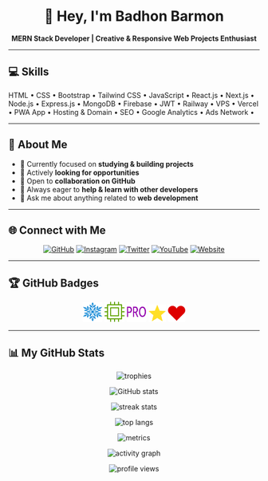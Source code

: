 <h1 align="center">👋 Hey, I'm Badhon Barmon</h1>

<p align="center">
  <strong>MERN Stack Developer | Creative & Responsive Web Projects Enthusiast</strong>
</p>

---

## 💻 Skills

HTML • CSS • Bootstrap • Tailwind CSS • JavaScript • React.js • Next.js • Node.js • Express.js • MongoDB • Firebase • JWT • Railway • VPS • Vercel • 
PWA App • Hosting & Domain • SEO • Google Analytics •
Ads Network •

---

## 🚀 About Me

- 🔭 Currently focused on **studying & building projects**
- 🌱 Actively **looking for opportunities**
- 👯 Open to **collaboration on GitHub**
- 🤝 Always eager to **help & learn with other developers**
- 💬 Ask me about anything related to **web development**

---

## 🌐 Connect with Me

<p align="center">
  <a href="https://github.com/bkbadhon"><img src="https://cdn.jsdelivr.net/npm/simple-icons@v3/icons/github.svg" alt="GitHub" height="30"/></a>
  <a href="https://www.instagram.com/bkbadhon/"><img src="https://cdn.jsdelivr.net/npm/simple-icons@v3/icons/instagram.svg" alt="Instagram" height="30"/></a>
  <a href="https://twitter.com/BadhonChandro"><img src="https://cdn.jsdelivr.net/npm/simple-icons@v3/icons/twitter.svg" alt="Twitter" height="30"/></a>
  <a href="https://www.youtube.com/channel/BKBadhonOfficial"><img src="https://cdn.jsdelivr.net/npm/simple-icons@v3/icons/youtube.svg" alt="YouTube" height="30"/></a>
  <a href="https://www.badhon24.wapkiz.com"><img src="https://cdn.jsdelivr.net/npm/simple-icons@v3/icons/internetexplorer.svg" alt="Website" height="30"/></a>
</p>

---

## 🏆 GitHub Badges

<p align="center">
  <a href="https://archiveprogram.github.com/"><img src="https://raw.githubusercontent.com/acervenky/animated-github-badges/master/assets/acbadge.gif" width="40" height="40"></a>
  <a href="https://docs.github.com/en/developers"><img src="https://raw.githubusercontent.com/acervenky/animated-github-badges/master/assets/devbadge.gif" width="40" height="40"></a>
  <a href="https://github.com/pricing"><img src="https://raw.githubusercontent.com/acervenky/animated-github-badges/master/assets/pro.gif" width="40" height="40"></a>
  <a href="https://stars.github.com/"><img src="https://raw.githubusercontent.com/acervenky/animated-github-badges/master/assets/starbadge.gif" width="35" height="35"></a>
  <a href="https://docs.github.com/en/github/supporting-the-open-source-community-with-github-sponsors"><img src="https://raw.githubusercontent.com/acervenky/animated-github-badges/master/assets/sponsorbadge.gif" width="35" height="35"></a>
</p>

---

## 📊 My GitHub Stats

<p align="center">
  <img src="https://github-profile-trophy.vercel.app/?username=bkbadhon&theme=onedark" alt="trophies" />
</p>

<p align="center">
  <img src="https://github-readme-stats.vercel.app/api?username=bkbadhon&show_icons=true&theme=tokyonight" alt="GitHub stats" />
</p>

<p align="center">
  <img src="https://github-readme-streak-stats.herokuapp.com/?user=bkbadhon&theme=tokyonight" alt="streak stats" />
</p>

<p align="center">
  <img src="https://github-readme-stats.vercel.app/api/top-langs/?username=bkbadhon&layout=compact&theme=tokyonight" alt="top langs" />
</p>

<p align="center">
  <img src="https://metrics.lecoq.io/bkbadhon" alt="metrics" />
</p>

<p align="center">
  <img src="https://github-readme-activity-graph.vercel.app/graph?username=bkbadhon&theme=github-compact" alt="activity graph" />
</p>

<p align="center">
  <img src="https://hits.seeyoufarm.com/api/count/incr/badge.svg?url=https://github.com/bkbadhon&count_bg=%2379C83D&title_bg=%23555555&icon=&icon_color=%23E7E7E7&title=Profile+Views&edge_flat=false" alt="profile views" />
</p>
